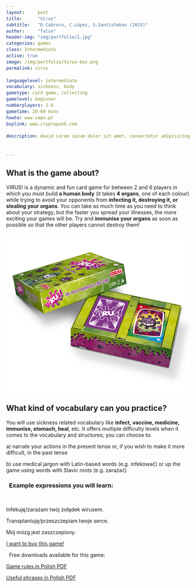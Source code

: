 ```yaml
---
layout:     post
title:      "Virus"
subtitle:   "D.Cabrero, C.López, S.Santisteban (2015)"
author:     "false"
header-img: "img/portfolio/1.jpg"
categories: games 
class: Intermediate
active: true
image: /img/portfolio/Virus-box.png
permalink: virus

languagelevel: intermediate
vocabulary: sickness, body
gametype: card game, collecting
gamelevel: beginner
numberplayers: 2-6
gametime: 20-60 mins
howto: www.sapo.pt
buylink: www.cryptopunk.com

description: david Lorem ipsum dolor sit amet, consectetur adipisicing elit, sed do eiusmod tempor incididunt ut labore et dolore magna aliqua. Ut enim ad minim veniam, quis nostrud exercitation ullamco laboris nisi ut aliquip ex ea commodo consequat.


---
```


## What is the game about?

VIRUS! is a dynamic and fun card game for between 2 and 6 players in which you must build  **a human body** (it takes **4 organs**, one of each colour) while trying to avoid your opponents from **infecting it, destroying it, or stealing your organs**. You can take as much time as you need to think about your strategy, but the faster you spread your illnesses, the more exciting your games will be. Try and **immunise your organs** as soon as possible so that the other players cannot destroy them!

<img src="/img/portfolio/Virus-box.png" alt="alt text" width="500" >

## What kind of vocabulary can you practice?

You will use sickness related vocabulary like **infect, vaccine, medicine, immunise, stomach, heal**, etc. It offers multiple difficulty levels when it comes to the vocabulary and structures; you can choose to: 
<p>a) narrate your actions in the present tense or, if you wish to make it more difficult, in the past tense</p>
<p>b) use medical jargon with Latin-based words (e.g. infekować) or up the game using words with Slavic roots (e.g. zarażać)</p>

<p>

<h3><i class="fa fa-2x fa-commenting fa-fw wow bounceIn text-primary" aria-hidden="true"></i>&nbsp; Example expressions you will learn:</h3>
<br>

<p>Infekuję/zarażam twój żołądek wirusem.</p>
<p>Transplantuję/przeszczepiam twoje serce.</p>
<p>Mój mózg jest zaszczepiony.</p>

</p>

<a href="" class="btn btn-outline btn-xl page-scroll">I want to buy this game!</a>
<br>

<p><i class="fa fa-2x fa-download fa-fw wow bounceIn text-primary" aria-hidden="true"></i>&nbsp; Free downloads available for this game: </p>

[Game rules in Polish PDF](https://www.google.com)

[Useful phrases in Polish PDF](https://www.google.com)














